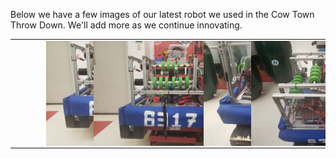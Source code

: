 Below we have a few images of our latest robot we used in the Cow Town Throw Down.
We'll add more as we continue innovating.
<table>
<tr> 
<td>
<img src="docs/assets/20211118_163245.jpg"
style="float: left; max-width: 200%; height: auto; margin-left: 50px;"/>
</td>
<td>
<img src="docs/assets/20211118_163247.jpg"
style="float: left; max-width: 200%; height: auto; margin-right: 50px;"/>
</td>
<td>
<img src="docs/assets/20211118_163237.jpg"
style="float: left; max-width: 200%; height: auto; margin-left: 50px;"/>
</td>
<td>
<img src="docs/assets/20211118_163230.jpg"
style="float: left; max-width: 200%; height: auto; margin-right: 50px;"/>
</td>
</tr>
</table>
